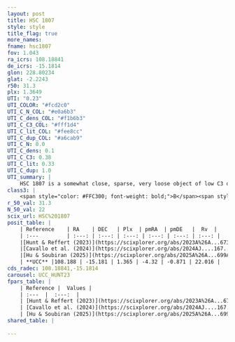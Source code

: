```yaml
---
layout: post
title: HSC 1807
style: style
title_flag: true
more_names: 
fname: hsc1807
fov: 1.043
ra_icrs: 108.18841
de_icrs: -15.1814
glon: 228.80234
glat: -2.2243
r50: 31.3
plx: 1.3649
UTI: "0.23"
UTI_COLOR: "#fcd2c0"
UTI_C_N_COL: "#e0a6b3"
UTI_C_dens_COL: "#f1b6b3"
UTI_C_C3_COL: "#fff1d4"
UTI_C_lit_COL: "#fee8cc"
UTI_C_dup_COL: "#a6cab9"
UTI_C_N: 0.0
UTI_C_dens: 0.1
UTI_C_C3: 0.38
UTI_C_lit: 0.33
UTI_C_dup: 1.0
UTI_summary: |
    HSC 1807 is a somewhat close, sparse, very loose object of low C3 quality. It was recently reported in the literature.<br><br><span style="color: #99180f; font-weight: bold;">Warning: </span>contains less than 25 stars with <i>P>0.5</i> estimated.
class3: |
    <span style="color: #FFC300; font-weight: bold;">B</span><span style="color: red; font-weight: bold;">C</span>
r_50_val: 31.3
N_50_val: 22
scix_url: HSC%201807
posit_table: |
    | Reference    | RA    | DEC   | Plx  | pmRA  | pmDE   |  Rv  |
    | :---         | :---: | :---: | :---: | :---: | :---: | :---: |
    |[Hunt & Reffert (2023)](https://scixplorer.org/abs/2023A%26A...673A.114H) | 108.304 | -15.157 | 1.409 | -4.392 | -0.841 | 21.37 |
    |[Cavallo et al. (2024)](https://scixplorer.org/abs/2024AJ....167...12C) | 108.325 | -14.963 | 1.407 | -- | -- | -- |
    |[Hu & Soubiran (2025)](https://scixplorer.org/abs/2025A%26A...699A.246H) | 108.325 | -14.963 | -- | -- | -- | -- |
    | **UCC** |108.188 | -15.181 | 1.365 | -4.32 | -0.871 | 22.016 | 
cds_radec: 108.18841,-15.1814
carousel: UCC_HUNT23
fpars_table: |
    | Reference |  Values |
    | :---  |  :---:  |
    | [Hunt & Reffert (2023)](https://scixplorer.org/abs/2023A%26A...673A.114H) | `AV50=0.167, diffAV50=0.494, MOD50=9.133, logAge50=8.29` |
    | [Cavallo et al. (2024)](https://scixplorer.org/abs/2024AJ....167...12C) | `AV50=0.5, dMod50=9.21, logAge50=8.83, [Fe/H]50=-0.31` |
    | [Hu & Soubiran (2025)](https://scixplorer.org/abs/2025A%26A...699A.246H) | `MA22=-0.23, MA23f=-0.11, MZ23=-0.11, MK24=-0.1, MF24=-0.07` |
shared_table: |
    
---
```

